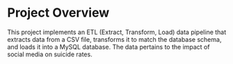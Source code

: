 # Project Overview

This project implements an ETL (Extract, Transform, Load) data pipeline that extracts data from a CSV file, transforms it to match the database schema, and loads it into a MySQL database. The data pertains to the impact of social media on suicide rates.

